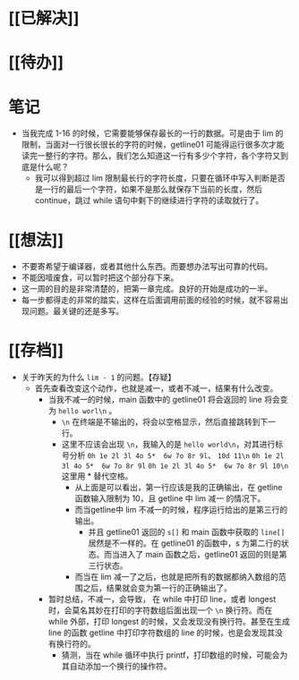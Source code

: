 # [[已解决]]

# [[待办]]

# 笔记
- 当我完成 1-16 的时候，它需要能够保存最长的一行的数据。可是由于 lim 的限制，当面对一行很长很长的字符的时候，getline01 可能得运行很多次才能读完一整行的字符。那么，我们怎么知道这一行有多少个字符，各个字符又到底是什么呢？
	- 我可以得到超过 lim 限制最长行的字符长度，只要在循环中写入判断是否是一行的最后一个字符，如果不是那么就保存下当前的长度，然后 continue，跳过 while 语句中剩下的继续进行字符的读取就行了。

# [[想法]]
- 不要寄希望于编译器，或者其他什么东西。而要想办法写出可靠的代码。
- 不能因噎废食，可以暂时把这个部分存下来。
- 这一周的目的是非常清楚的，把第一章完成。良好的开始是成功的一半。
- 每一步都得走的非常的踏实，这样在后面调用前面的经验的时候，就不容易出现问题。最关键的还是多写。

# [[存档]]
- 关于昨天的为什么 `lim - 1` 的问题。【存疑】
	- 首先查看改变这个动作，也就是减一，或者不减一，结果有什么改变。
		- 当我不减一的时候，main 函数中的 getline01 将会返回的 line 将会变为 `hello worl\n` 。
			- `\n` 在终端是不输出的，将会以空格显示，然后直接跳转到下一行。
			- 这里不应该会出现 `\n`，我输入的是 `hello world\n`，对其进行标号分析
			   `0h 1e 2l 3l 4o 5*  6w 7o 8r 9l`、 `10d 11\n` 
			   `0h 1e 2l 3l 4o 5*  6w 7o 8r 9l`
			   `0h 1e 2l 3l 4o 5*  6w 7o 8r 9l 10\n`
			   这里用 * 替代空格。
			   - 从上面是可以看出，第一行应该是我的正确输出，在 getline 函数输入限制为 10，且 getline 中 lim 减一 的情况下。
			   - 而当getline中 lim 不减一的时候，程序运行给出的是第三行的输出。
				   - 并且 getline01 返回的 `s[]` 和 main 函数中获取的 `line[]` 居然是不一样的。在 getline01 的函数中，s 为第二行的状态。而当进入了 main 函数之后，getline01 返回的则是第三行状态。
			   - 而当在 lim 减一了之后，也就是把所有的数据都纳入数组的范围之后，结果就会变为第一行的正确输出了。
		- 暂时总结，不减一，会导致， 在 while 中打印 line，或者 longest 时，会莫名其妙在打印的字符数组后面出现一个 `\n` 换行符。而在 while 外部，打印 longest 的时候，又会发现没有换行符。甚至在生成 line 的函数 getline 中打印字符数组的 line 的时候，也是会发现其没有换行符的。
			- 猜测，当在 while 循环中执行 printf，打印数组的时候，可能会为其自动添加一个换行的操作符。

